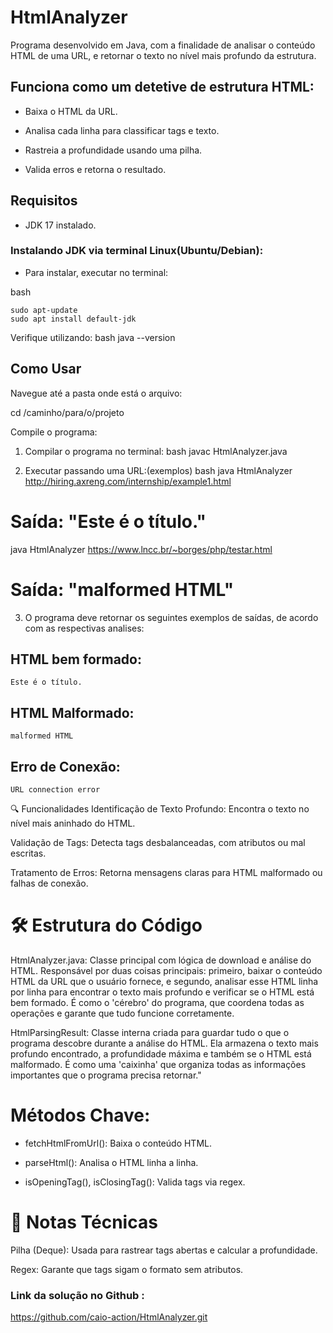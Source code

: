 # HtmlAnalyzer

Programa desenvolvido em Java, com a finalidade de analisar o conteúdo HTML de uma URL, e retornar o texto no nível mais profundo da estrutura.

## Funciona como um detetive de estrutura HTML:

- Baixa o HTML da URL.

- Analisa cada linha para classificar tags e texto.

- Rastreia a profundidade usando uma pilha.

- Valida erros e retorna o resultado.


## Requisitos

- JDK 17 instalado.

### Instalando JDK via terminal Linux(Ubuntu/Debian):
- Para instalar, executar no terminal:

bash

    sudo apt-update
    sudo apt install default-jdk

Verifique utilizando: 
bash
    java --version


## Como Usar

Navegue até a pasta onde está o arquivo:

cd /caminho/para/o/projeto

Compile o programa:
1. Compilar o programa no terminal:
bash
   javac HtmlAnalyzer.java

2. Executar passando uma URL:(exemplos)
bash
   java HtmlAnalyzer http://hiring.axreng.com/internship/example1.html
# Saída: "Este é o título."

java HtmlAnalyzer https://www.lncc.br/~borges/php/testar.html
# Saída: "malformed HTML"

3. O programa deve retornar os seguintes exemplos de saídas, de acordo com as respectivas analises:

## HTML bem formado:
    Este é o título.

## HTML Malformado:
    malformed HTML

## Erro de Conexão:
    URL connection error

🔍 Funcionalidades
Identificação de Texto Profundo: Encontra o texto no nível mais aninhado do HTML.

Validação de Tags: Detecta tags desbalanceadas, com atributos ou mal escritas.

Tratamento de Erros: Retorna mensagens claras para HTML malformado ou falhas de conexão.

# 🛠️ Estrutura do Código
HtmlAnalyzer.java: Classe principal com lógica de download e análise do HTML.
Responsável por duas coisas principais: primeiro, baixar o conteúdo HTML da URL que o usuário fornece, e segundo, analisar esse HTML linha por linha para encontrar o texto mais profundo e verificar se o HTML está bem formado. É como o 'cérebro' do programa, que coordena todas as operações e garante que tudo funcione corretamente.

HtmlParsingResult: Classe interna criada para guardar tudo o que o programa descobre durante a análise do HTML. Ela armazena o texto mais profundo encontrado, a profundidade máxima e também se o HTML está malformado. É como uma 'caixinha' que organiza todas as informações importantes que o programa precisa retornar."

# Métodos Chave:

- fetchHtmlFromUrl(): Baixa o conteúdo HTML.

- parseHtml(): Analisa o HTML linha a linha.

- isOpeningTag(), isClosingTag(): Valida tags via regex.

# 📝 Notas Técnicas
Pilha (Deque): Usada para rastrear tags abertas e calcular a profundidade.

Regex: Garante que tags sigam o formato <tag> sem atributos.


### Link da solução no Github : 
https://github.com/caio-action/HtmlAnalyzer.git
